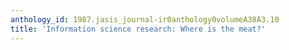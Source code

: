 ```yaml
---
anthology_id: 1987.jasis_journal-ir0anthology0volumeA38A3.10
title: 'Information science research: Where is the meat?'
---
```

